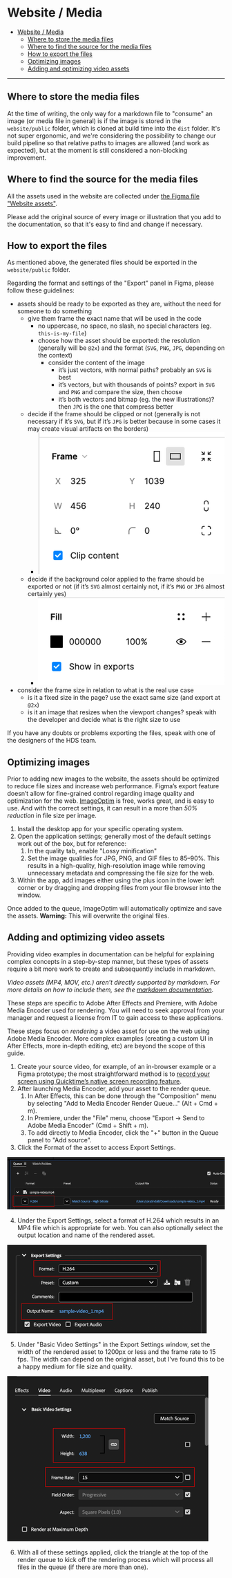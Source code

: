 # Website / Media


- [Website / Media](#website--media)
  - [Where to store the media files](#where-to-store-the-media-files)
  - [Where to find the source for the media files](#where-to-find-the-source-for-the-media-files)
  - [How to export the files](#how-to-export-the-files)
  - [Optimizing images](#optimizing-images)
  - [Adding and optimizing video assets](#adding-and-optimizing-video-assets)

---

## Where to store the media files

At the time of writing, the only way for a markdown file to "consume" an image (or media file in general) is if the image is stored in the `website/public` folder, which is cloned at build time into the `dist` folder. It's not super ergonomic, and we're considering the possibility to change our build pipeline so that relative paths to images are allowed (and work as expected), but at the moment is still considered a non-blocking improvement.

## Where to find the source for the media files

All the assets used in the website are collected under [the Figma file "Website assets"](https://www.figma.com/file/42LK10XbP5IERhzzgMOiI2/Website-assets?node-id=0%3A1&t=xf7eqxGJEBopQM5d-0).

Please add the original source of every image or illustration that you add to the documentation, so that it's easy to find and change if necessary.

## How to export the files

As mentioned above, the generated files should be exported in the `website/public` folder.

Regarding the format and settings of the "Export" panel in Figma, please follow these guidelines:

- assets should be ready to be exported as they are, without the need for someone to do something
  - give them frame the exact name that will be used in the code
    - no uppercase, no space, no slash, no special characters (eg. `this-is-my-file`)
    - choose how the asset should be exported: the resolution (generally will be `@2x`) and the format (`SVG`, `PNG`, `JPG`, depending on the context)
      - consider the content of the image
        - it’s just vectors, with normal paths? probably an `SVG` is best
        - it’s vectors, but with thousands of points? export in `SVG` and `PNG` and compare the size, then choose
        - it’s both vectors and bitmap (eg. the new illustrations)? then `JPG` is the one that compress better
  - decide if the frame should be clipped or not (generally is not necessary if it’s `SVG`, but if it’s `JPG` is better because in some cases it may create visual artifacts on the borders)
    - ![The "Frame" panel in Figma with the "Clip content" option selected](images/doc-figma-clip-content.png)
  - decide if the background color applied to the frame should be exported or not (if it’s `SVG` almost certainly not, if it’s `PNG` or `JPG` almost certainly yes)
    - ![The "Fill" panel in Figma with the "Show in exports" option selected](images/doc-figma-show-in-exports.png)
- consider the frame size in relation to what is the real use case
  - is it a fixed size in the page? use the exact same size (and export at `@2x`)
  - is it an image that resizes when the viewport changes? speak with the developer and decide what is the right size to use

If you have any doubts or problems exporting the files, speak with one of the designers of the HDS team.

## Optimizing images

Prior to adding new images to the website, the assets should be optimized to reduce file sizes and increase web performance. Figma’s export feature doesn’t allow for fine-grained control regarding image quality and optimization for the web. [ImageOptim](https://imageoptim.com) is free, works great, and is easy to use. And with the correct settings, it can result in a more than _50% reduction_ in file size per image.

1. Install the desktop app for your specific operating system.
2. Open the application settings; generally most of the default settings work out of the box, but for reference:
    1. In the quality tab, enable "Lossy minification"
    2. Set the image qualities for JPG, PNG, and GIF files to 85–90%. This results in a high-quality, high-resolution image while removing unnecessary metadata and compressing the file size for the web.
3. Within the app, add images either using the plus icon in the lower left corner or by dragging and dropping files from your file browser into the window.

Once added to the queue, ImageOptim will automatically optimize and save the assets. **Warning:** This will overwrite the original files.

## Adding and optimizing video assets

Providing video examples in documentation can be helpful for explaining complex concepts in a step-by-step manner, but these types of assets require a bit more work to create and subsequently include in markdown.

_Video assets (MP4, MOV, etc.) aren’t directly supported by markdown. For more details on how to include them, see the [markdown documentation](/wiki/Website-Markdown.md)._

These steps are specific to Adobe After Effects and Premiere, with Adobe Media Encoder used for rendering. You will need to seek approval from your manager and request a license from IT to gain access to these applications.

These steps focus on _rendering_ a video asset for use on the web using Adobe Media Encoder. More complex examples (creating a custom UI in After Effects, more in-depth editing, etc) are beyond the scope of this guide.

1. Create your source video, for example, of an in-browser example or a Figma prototype; the most straightforward method is to [record your screen using Quicktime’s native screen recording feature](https://support.apple.com/en-gb/guide/quicktime-player/qtp97b08e666/mac).
2. After launching Media Encoder, add your asset to the render queue.
    1. In After Effects, this can be done through the "Composition" menu by selecting "Add to Media Encoder Render Queue…" (Alt + Cmd + m).
    2. In Premiere, under the "File" menu, choose "Export -> Send to Adobe Media Encoder" (Cmd + Shift + m).
    3. To add directly to Media Encoder, click the "+" button in the Queue panel to "Add source".
3. Click the Format of the asset to access Export Settings.

![Open export settings](/wiki/images/open-export-settings.png)

4. Under the Export Settings, select a format of H.264 which results in an MP4 file which is appropriate for web. You can also optionally select the output location and name of the rendered asset.

![Export settings](/wiki/images/video-export-settings.png)

5. Under "Basic Video Settings" in the Export Settings window, set the width of the rendered asset to 1200px or less and the frame rate to 15 fps. The width can depend on the original asset, but I’ve found this to be a happy medium for file size and quality.

![Basic video settings](/wiki/images/basic-video-settings.png)

6. With all of these settings applied, click the triangle at the top of the render queue to kick off the rendering process which will process all files in the queue (if there are more than one).